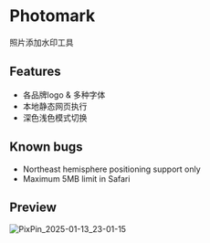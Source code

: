 # Photomark
照片添加水印工具

## Features
* 各品牌logo & 多种字体
* 本地静态网页执行
* 深色浅色模式切换

## Known bugs
* Northeast hemisphere positioning support only
* Maximum 5MB limit in Safari

## Preview
![PixPin_2025-01-13_23-01-15](https://github.com/user-attachments/assets/8e430e65-10d1-445b-8e53-b1c2eb8f1928)

